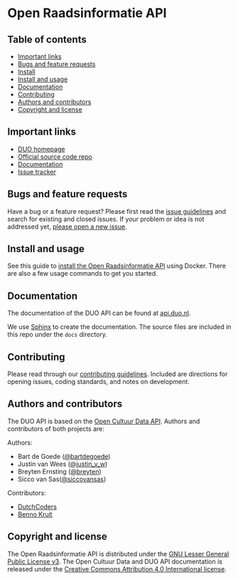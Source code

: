 # Open Raadsinformatie API



## Table of contents

 - [Important links](#important-links)
 - [Bugs and feature requests](#bugs-and-feature-requests)
 - [Install](https://github.com/openstate/duo-api/blob/master/INSTALL.rst)
 - [Install and usage](#install-and-usage)
 - [Documentation](#documentation)
 - [Contributing](#contributing)
 - [Authors and contributors](#authors-and-contributors)
 - [Copyright and license](#copyright-and-license)

## Important links
 - [DUO homepage](http://www.duo.nl/)
 - [Official source code repo](https://github.com/openstate/duo-api/)
 - [Documentation](https://api.duo.nl/docs/)
 - [Issue tracker](https://github.com/openstate/duo-api/issues)

## Bugs and feature requests

Have a bug or a feature request? Please first read the [issue guidelines](https://github.com/openstate/duo-api/blob/master/docs/dev/getting_started.rst) and search for existing and closed issues. If your problem or idea is not addressed yet, [please open a new issue](https://github.com/openstate/duo-api/issues/new).

## Install and usage

See this guide to [install the Open Raadsinformatie API](https://github.com/openstate/duo-api/blob/master/INSTALL.rst) using Docker. There are also a few usage commands to get you started.

## Documentation

The documentation of the DUO API can be found at [api.duo.nl](http://api.duo.nl/docs/).

We use [Sphinx](http://sphinx-doc.org/) to create the documentation. The source files are included in this repo under the `docs` directory.  

## Contributing

Please read through our [contributing guidelines](https://github.com/openstate/duo-api/blob/master/docs/dev/getting_started.rst). Included are directions for opening issues, coding standards, and notes on development.

## Authors and contributors

The DUO API is based on the [Open Cultuur Data API](https://github.com/openstate/open-cultuur-data/). Authors and contributors of both projects are:

Authors:

* Bart de Goede ([@bartdegoede](https://twitter.com/bartdegoede))
* Justin van Wees ([@justin_v_w](https://twitter.com/justin_v_w))
* Breyten Ernsting ([@breyten](https://twitter.com/breyten))
* Sicco van Sas([@siccovansas](https://twitter.com/siccovansas))

Contributors:

* [DutchCoders](http://dutchcoders.io/)
* [Benno Kruit](https://github.com/bennokr)

## Copyright and license

The Open Raadsinformatie API is distributed under the [GNU Lesser General Public License v3](https://www.gnu.org/licenses/lgpl.html). The Open Cultuur Data and DUO API documentation is released under the [Creative Commons Attribution 4.0 International license](http://creativecommons.org/licenses/by/4.0/).
